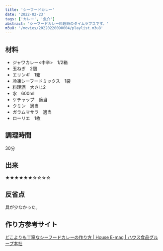 ```yaml
---
title: 'シーフードカレー'
date: '2022-02-23'
tags: ['カレー', '魚介']
abstract: 'シーフードカレー料理時のタイムラプスです。'
m3u8: '/movies/20220220090004/playlist.m3u8'
---
```


## 材料

- ジャワカレー<中辛>　1/2箱
- 玉ねぎ　2個
- エリンギ　1箱
- 冷凍シーフードミックス　1袋
- 料理酒　大さじ2
- 水　600ml
- ケチャップ　適当
- クミン　適当
- ガラムマサラ　適当
- ローリエ　1枚

## 調理時間

30分

## 出来

★★★★★★☆☆☆☆

## 反省点

具が少なかった。

## 作り方参考サイト

[どこよりも丁寧なシーフードカレーの作り方 \| House E\-mag \| ハウス食品グループ本社](https://housefoods-group.com/activity/e-mag/magazine/40.html)
